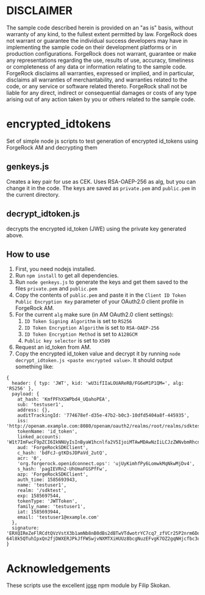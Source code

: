 # DISCLAIMER
The sample code described herein is provided on an "as is" basis, without warranty of any kind, to the fullest extent permitted by law. ForgeRock does not warrant or guarantee the individual success developers may have in implementing the sample code on their development platforms or in production configurations.
ForgeRock does not warrant, guarantee or make any representations regarding the use, results of use, accuracy, timeliness or completeness of any data or information relating to the sample code. ForgeRock disclaims all warranties, expressed or implied, and in particular, disclaims all warranties of merchantability, and warranties related to the code, or any service or software related thereto.
ForgeRock shall not be liable for any direct, indirect or consequential damages or costs of any type arising out of any action taken by you or others related to the sample code.

# encrypted_idtokens
Set of simple node js scripts to test generation of encrypted id_tokens using ForgeRock AM and decrypting them

## genkeys.js
Creates a key pair for use as CEK. Uses RSA-OAEP-256 as alg, but you can change it in the code. The keys are saved as `private.pem` and `public.pem` in the current directory.

## decrypt_idtoken.js
decrypts the encrypted id_token (JWE) using the private key generated above.

## How to use
1. First, you need nodejs installed.
2. Run `npm install` to get all dependencies.
3. Run `node genkeys.js` to generate the keys and get them saved to the files `private.pem` and `public.pem`
4. Copy the contents of `public.pem` and paste it in the `Client ID Token Public Encryption Key` parameter of your OAuth2.0 client profile in ForgeRock AM.
5. For the current `alg` make sure (in AM OAuth2.0 client settings):
   1. `ID Token Signing Algorithm` is set to `RS256`
   2. `ID Token Encryption Algorithm` is set to `RSA-OAEP-256`
   3. `ID Token Encryption Method` is set to `A128GCM`
   4. `Public key selector` is set to `X509`
6. Request an id_token from AM.
7. Copy the encrypted id_token value and decrypt it by running `node decrypt_idtoken.js <paste encrypted value>`. It should output something like:

```
{
  header: { typ: 'JWT', kid: 'wU3ifIIaLOUAReRB/FG6eM1P1QM=', alg: 'RS256' },
  payload: {
    at_hash: 'KmfPFhXSWPbd4_UQahoPEA',
    sub: 'testuser1',
    address: {},
    auditTrackingId: '774678ef-d35e-47b2-b0c3-10dfd5404a8f-445935',
    iss: 'http://openam.example.com:8080/openam/oauth2/realms/root/realms/sdktest',
    tokenName: 'id_token',
    linked_accounts: 'W1t7ImFwcF9pZCI6IkNNUyIsInByaW1hcnlfa2V5IjoiMTAwMDAwNzIiLCJzZWNvbmRhcnlfa2V5IjoiMTAwMDE4OTMifV1d',
    aud: 'ForgeRockSDKClient',
    c_hash: 'bdFcJ-gtKDsJDPaVd_2utQ',
    acr: '0',
    'org.forgerock.openidconnect.ops': 'ujUyKimhfPy6LomwkMqNkwMjDv4',
    s_hash: 'pagIEVRn2-UhUmaFGSPfFw',
    azp: 'ForgeRockSDKClient',
    auth_time: 1585693943,
    name: 'testuser1',
    realm: '/sdktest',
    exp: 1585697544,
    tokenType: 'JWTToken',
    family_name: 'testuser1',
    iat: 1585693944,
    email: 'testuser1@example.com'
  },
  signature: 'ERXQIReZeFlRCdtQVzVstX3b1amNb8nB0dBs2dBTwVTdwotrYC7cq7_zfVCr25P2nrm6DqdFoOvTgkafFHPXmJ_GxQDDRlHZsTs8LsOqxqxYOb_109Kx5r3lYw3XrDDEfaPCjxOL0SPwgrGttDbHJW2BAJs9f6BCeGZDAZYcXsQTLbZ6CifUuXtBebMLNJn3EkX7rQDyDuZonx0HXDXf4IR_1KrwezOrbeUR4pjV4kwmS89RpgsmkeW04AJXlKaSARG6VNI0-64l8k5QTuhIpxQn2fjDWXERJPkJfFWSwjvNXMTXiHUUz8bcgNuzEFvgK7OZ2gqNHjcfbc3qMC4HhA'
}
```

# Acknowledgements
These scripts use the excellent [jose](https://github.com/panva/jose) npm module by Filip Skokan.



